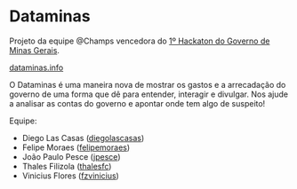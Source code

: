 Dataminas
=========

Projeto da equipe @Champs vencedora do [1º Hackaton do Governo de Minas Gerais](http://movimentominas.mg.gov.br/pagina/hackathon-mg).

[dataminas.info](http://dataminas.info)

O Dataminas é uma maneira nova de mostrar os gastos e a arrecadação do governo de uma forma que dê para entender, interagir e divulgar. Nos ajude a analisar as contas do governo e apontar onde tem algo de suspeito!

Equipe:
* Diego Las Casas ([diegolascasas](https://github.com/diegolascasas))
* Felipe Moraes ([felipemoraes](https://github.com/felipemoraes))
* João Paulo Pesce ([jpesce](https://github.com/jpesce))
* Thales Filizola ([thalesfc](https://github.com/thalesfc))
* Vinicius Flores ([fzvinicius](https://github.com/fzvinicius))
